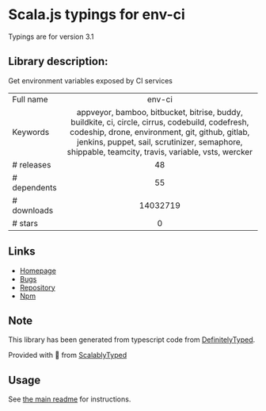 
# Scala.js typings for env-ci

Typings are for version 3.1

## Library description:
Get environment variables exposed by CI services

|                    |                 |
| ------------------ | :-------------: |
| Full name          | env-ci |
| Keywords           | appveyor, bamboo, bitbucket, bitrise, buddy, buildkite, ci, circle, cirrus, codebuild, codefresh, codeship, drone, environment, git, github, gitlab, jenkins, puppet, sail, scrutinizer, semaphore, shippable, teamcity, travis, variable, vsts, wercker |
| # releases         | 48 |
| # dependents       | 55 |
| # downloads        | 14032719 |
| # stars            | 0 |

## Links
- [Homepage](https://github.com/pvdlg/env-ci#readme)
- [Bugs](https://github.com/pvdlg/github-parser/issues)
- [Repository](https://github.com/pvdlg/env-ci)
- [Npm](https://www.npmjs.com/package/env-ci)
    


## Note
This library has been generated from typescript code from [DefinitelyTyped](https://definitelytyped.org).

Provided with :purple_heart: from [ScalablyTyped](https://github.com/oyvindberg/ScalablyTyped)

## Usage
See [the main readme](../../readme.md) for instructions.



